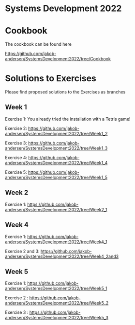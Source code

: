 Systems Development 2022
========================

# Cookbook

The cookbook can be found here

https://github.com/jakob-andersen/SystemsDevelopment2022/tree/Cookbook


# Solutions to Exercises

Please find proposed solutions to the Exercises as branches

## Week 1

Exercise 1: You already tried the installation with a Tetris game!

Exercise 2: https://github.com/jakob-andersen/SystemsDevelopment2022/tree/Week1_2

Exercise 3: https://github.com/jakob-andersen/SystemsDevelopment2022/tree/Week1_3

Exercise 4: https://github.com/jakob-andersen/SystemsDevelopment2022/tree/Week1_4

Exercise 5: https://github.com/jakob-andersen/SystemsDevelopment2022/tree/Week1_5

## Week 2

Exercise 1: https://github.com/jakob-andersen/SystemsDevelopment2022/tree/Week2_1

## Week 4

Exercise 1: https://github.com/jakob-andersen/SystemsDevelopment2022/tree/Week4_1

Exercise 2 and 3: https://github.com/jakob-andersen/SystemsDevelopment2022/tree/Week4_2and3

## Week 5

Exercise 1: https://github.com/jakob-andersen/SystemsDevelopment2022/tree/Week5_1

Exercise 2 : https://github.com/jakob-andersen/SystemsDevelopment2022/tree/Week5_2

Exercise 3 : https://github.com/jakob-andersen/SystemsDevelopment2022/tree/Week5_3